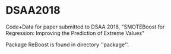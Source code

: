 # DSAA2018

Code+Data for paper submitted to DSAA 2018, "SMOTEBoost for Regression: Improving the Prediction of Extreme Values"

Package ReBoost is found in directory ''package''.
